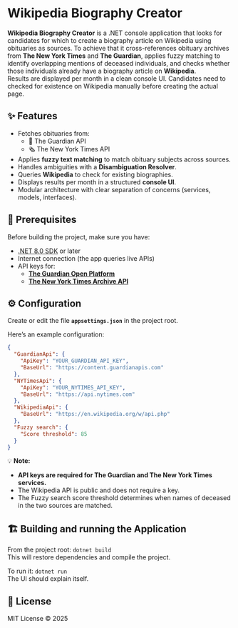 Wikipedia Biography Creator
===========================

**Wikipedia Biography Creator** is a .NET console application that looks for candidates for which to create a biography article on Wikipedia using obituaries as sources. To achieve that it cross-references obituary archives from **The New York Times** and **The Guardian**, applies fuzzy matching to identify overlapping mentions of deceased individuals, and checks whether those individuals already have a biography article on **Wikipedia**.<br>
Results are displayed per month in a clean console UI. Candidates need to checked for existence on Wikipedia manually before creating the actual page.

## ✨ Features
- Fetches obituaries from:
  - 📰 The Guardian API  
  - 🗞️ The New York Times API    
- Applies **fuzzy text matching** to match obituary subjects across sources.    
- Handles ambiguities with a **Disambiguation Resolver**.    
- Queries **Wikipedia** to check for existing biographies.    
- Displays results per month in a structured **console UI**.    
- Modular architecture with clear separation of concerns (services, models, interfaces).

## 🧱 Prerequisites

Before building the project, make sure you have:

- [.NET 8.0 SDK](https://dotnet.microsoft.com/en-us/download/dotnet/8.0) or later  
- Internet connection (the app queries live APIs)  
- API keys for:
  - **[The Guardian Open Platform](https://open-platform.theguardian.com/access/)**
  - **[The New York Times Archive API](https://developer.nytimes.com/apis)**

## ⚙️ Configuration

Create or edit the file **`appsettings.json`** in the project root.

Here’s an example configuration:

```json
{
  "GuardianApi": {
    "ApiKey": "YOUR_GUARDIAN_API_KEY",
    "BaseUrl": "https://content.guardianapis.com"
  },
  "NYTimesApi": {
    "ApiKey": "YOUR_NYTIMES_API_KEY",
    "BaseUrl": "https://api.nytimes.com"
  },
  "WikipediaApi": {
    "BaseUrl": "https://en.wikipedia.org/w/api.php"
  },
  "Fuzzy search": {
    "Score threshold": 85
  }
}
```

💡 **Note:**
- **API keys are required for The Guardian and The New York Times services.**
- The Wikipedia API is public and does not require a key.
- The Fuzzy search score threshold determines when names of deceased in the two sources are matched.

## 🏗️ Building and running the Application

From the project root:
`
dotnet build
`<br>
This will restore dependencies and compile the project.

To run it:
`
dotnet run
`<br>
The UI should explain itself.

## 🪪 License

MIT License © 2025
